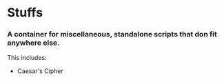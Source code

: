 # Stuffs
### A container for miscellaneous, standalone scripts that don fit anywhere else.

This includes:
- Caesar's Cipher
